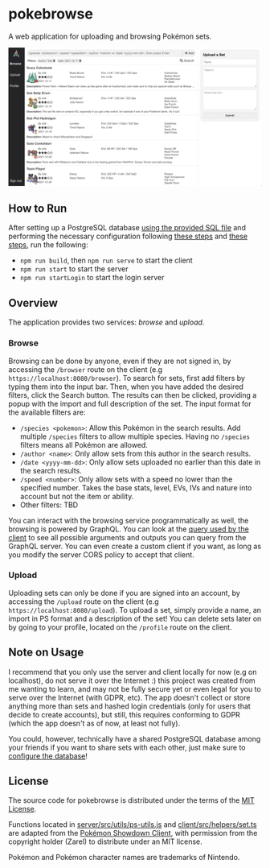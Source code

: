 # pokebrowse

A web application for uploading and browsing Pokémon sets.

![](./images/browser.png)

## How to Run

After setting up a PostgreSQL database [using the provided SQL file](server/src/db/schemas.sql) and performing the necessary configuration following [these steps](server/configs/README.md) and [these steps](client/README.md), run the following:

- `npm run build`, then `npm run serve` to start the client
- `npm run start` to start the server
- `npm run startLogin` to start the login server

## Overview

The application provides two services: _browse_ and _upload_.

### Browse

Browsing can be done by anyone, even if they are not signed in, by accessing the `/browser` route on the client (e.g `https://localhost:8080/browser`). To search for sets, first add filters by typing them into the input bar. Then, when you have added the desired filters, click the Search button. The results can then be clicked, providing a popup with the import and full description of the set. The input format for the available filters are:

- `/species <pokemon>`: Allow this Pokémon in the search results. Add multiple `/species` filters to allow multiple species. Having no `/species` filters means all Pokémon are allowed.
- `/author <name>`: Only allow sets from this author in the search results.
- `/date <yyyy-mm-dd>`: Only allow sets uploaded no earlier than this date in the search results.
- `/speed <number>`: Only allow sets with a speed no lower than the specified number. Takes the base stats, level, EVs, IVs and nature into account but not the item or ability.
- Other filters: TBD

You can interact with the browsing service programmatically as well, the browsing is powered by GraphQL. You can look at the [query used by the client](client/src/queries.ts) to see all possible arguments and outputs you can query from the GraphQL server. You can even create a custom client if you want, as long as you modify the server CORS policy to accept that client.

### Upload

Uploading sets can only be done if you are signed into an account, by accessing the `/upload` route on the client (e.g `https://localhost:8080/upload`). To upload a set, simply provide a name, an import in PS format and a description of the set! You can delete sets later on by going to your profile, located on the `/profile` route on the client.

## Note on Usage

I recommend that you only use the server and client locally for now (e.g on localhost), do not serve it over the Internet :) this project was created from me wanting to learn, and may not be fully secure yet or even legal for you to serve over the Internet (with GDPR, etc). The app doesn't collect or store anything more than sets and hashed login credentials (only for users that decide to create accounts), but still, this requires conforming to GDPR (which the app doesn't as of now, at least not fully).

You could, however, technically have a shared PostgreSQL database among your friends if you want to share sets with each other, just make sure to [configure the database](server/configs/README.md)!

## License

The source code for pokebrowse is distributed under the terms of the [MIT License](LICENSE).

Functions located in [server/src/utils/ps-utils.js](server/src/utils/ps-utils.js) and [client/src/helpers/set.ts](client/src/helpers/set.ts) are adapted from the [Pokémon Showdown Client](https://github.com/smogon/pokemon-showdown-client), with permission from the copyright holder (Zarel) to distribute under an MIT license.

Pokémon and Pokémon character names are trademarks of Nintendo.
